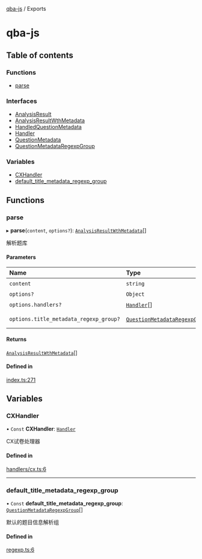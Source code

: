 [qba-js](README.md) / Exports

# qba-js

## Table of contents

### Functions

- [parse](modules.md#parse)

### Interfaces

- [AnalysisResult](interfaces/AnalysisResult.md)
- [AnalysisResultWthMetadata](interfaces/AnalysisResultWthMetadata.md)
- [HandledQuestionMetadata](interfaces/HandledQuestionMetadata.md)
- [Handler](interfaces/Handler.md)
- [QuestionMetadata](interfaces/QuestionMetadata.md)
- [QuestionMetadataRegexpGroup](interfaces/QuestionMetadataRegexpGroup.md)

### Variables

- [CXHandler](modules.md#cxhandler)
- [default\_title\_metadata\_regexp\_group](modules.md#default_title_metadata_regexp_group)

## Functions

### parse

▸ **parse**(`content`, `options?`): [`AnalysisResultWthMetadata`](interfaces/AnalysisResultWthMetadata.md)[]

解析题库

#### Parameters

| Name | Type | Description |
| :------ | :------ | :------ |
| `content` | `string` | 题库文本 |
| `options?` | `Object` | - |
| `options.handlers?` | [`Handler`](interfaces/Handler.md)[] | 处理器 **`See`** |
| `options.title_metadata_regexp_group?` | [`QuestionMetadataRegexpGroup`](interfaces/QuestionMetadataRegexpGroup.md)[] | 题目信息解析组 **`Default`** ```ts {@link default_title_metadata_regexp_group} ``` |

#### Returns

[`AnalysisResultWthMetadata`](interfaces/AnalysisResultWthMetadata.md)[]

#### Defined in

[index.ts:271](https://github.com/enncy/qba-js/blob/1aeebca/src/index.ts#L271)

## Variables

### CXHandler

• `Const` **CXHandler**: [`Handler`](interfaces/Handler.md)

CX试卷处理器

#### Defined in

[handlers/cx.ts:6](https://github.com/enncy/qba-js/blob/1aeebca/src/handlers/cx.ts#L6)

___

### default\_title\_metadata\_regexp\_group

• `Const` **default\_title\_metadata\_regexp\_group**: [`QuestionMetadataRegexpGroup`](interfaces/QuestionMetadataRegexpGroup.md)[]

默认的题目信息解析组

#### Defined in

[regexp.ts:6](https://github.com/enncy/qba-js/blob/1aeebca/src/regexp.ts#L6)

